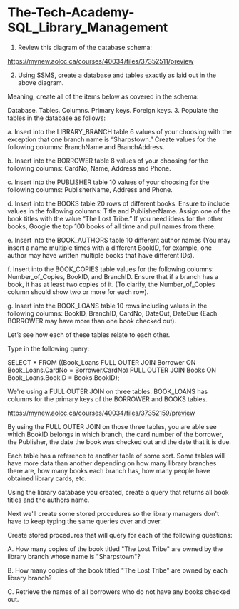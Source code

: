# The-Tech-Academy-SQL_Library_Management

1. Review this diagram of the database schema:

https://mynew.aolcc.ca/courses/40034/files/37352511/preview

2. Using SSMS, create a database and tables exactly as laid out in the above diagram.

Meaning, create all of the items below as covered in the schema:

Database.
Tables.
Columns.
Primary keys.
Foreign keys.
3. Populate the tables in the database as follows:

a. Insert into the LIBRARY_BRANCH table 6 values of your choosing with the exception that one branch name is “Sharpstown.” Create values for the following columns: BranchName and BranchAddress.

b. Insert into the BORROWER table 8 values of your choosing for the following columns: CardNo, Name, Address and Phone.

c. Insert into the PUBLISHER table 10 values of your choosing for the following columns: PublisherName, Address and Phone.

d. Insert into the BOOKS table 20 rows of different books. Ensure to include values in the following columns: Title and PublisherName. Assign one of the book titles with the value “The Lost Tribe.” If you need ideas for the other books, Google the top 100 books of all time and pull names from there.

e. Insert into the BOOK_AUTHORS table 10 different author names (You may insert a name multiple times with a different BookID, for example, one author may have written multiple books that have different IDs).

f. Insert into the BOOK_COPIES table values for the following columns: Number_of_Copies, BookID, and BranchID. Ensure that if a branch has a book, it has at least two copies of it. (To clarify, the Number_of_Copies column should show two or more for each row).

g. Insert into the BOOK_LOANS table 10 rows including values in the following columns: BookID, BranchID, CardNo, DateOut, DateDue (Each BORROWER may have more than one book checked out).

Let’s see how each of these tables relate to each other.

Type in the following query:

SELECT * FROM ((Book_Loans FULL OUTER JOIN Borrower ON Book_Loans.CardNo = Borrower.CardNo) FULL OUTER JOIN Books ON Book_Loans.BookID = Books.BookID);

We're using a FULL OUTER JOIN on three tables. BOOK_LOANS has columns for the primary keys of the BORROWER and BOOKS tables.

https://mynew.aolcc.ca/courses/40034/files/37352159/preview

By using the FULL OUTER JOIN on those three tables, you are able see which BookID belongs in which branch, the card number of the borrower, the Publisher, the date the book was checked out and the date that it is due.

Each table has a reference to another table of some sort. Some tables will have more data than another depending on how many library branches there are, how many books each branch has, how many people have obtained library cards, etc.

Using the library database you created, create a query that returns all book titles and the authors name.

Next we'll create some stored procedures so the library managers don't have to keep typing the same queries over and over.

Create stored procedures that will query for each of the following questions: 

A. How many copies of the book titled "The Lost Tribe" are owned by the library branch whose name is "Sharpstown"?

B. How many copies of the book titled "The Lost Tribe" are owned by each library branch?

C. Retrieve the names of all borrowers who do not have any books checked out.

